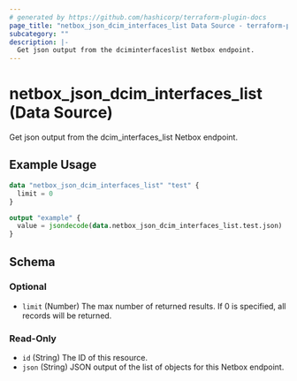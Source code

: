 ```yaml
---
# generated by https://github.com/hashicorp/terraform-plugin-docs
page_title: "netbox_json_dcim_interfaces_list Data Source - terraform-provider-netbox"
subcategory: ""
description: |-
  Get json output from the dciminterfaceslist Netbox endpoint.
---
```


# netbox_json_dcim_interfaces_list (Data Source)

Get json output from the dcim_interfaces_list Netbox endpoint.

## Example Usage

```terraform
data "netbox_json_dcim_interfaces_list" "test" {
  limit = 0
}

output "example" {
  value = jsondecode(data.netbox_json_dcim_interfaces_list.test.json)
}
```

<!-- schema generated by tfplugindocs -->
## Schema

### Optional

- `limit` (Number) The max number of returned results. If 0 is specified, all records will be returned.

### Read-Only

- `id` (String) The ID of this resource.
- `json` (String) JSON output of the list of objects for this Netbox endpoint.


